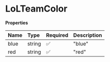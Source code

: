 # LoLTeamColor

**Properties**

| Name | Type   | Required | Description |
| :--- | :----- | :------- | :---------- |
| blue | string | ✅       | "blue"      |
| red  | string | ✅       | "red"       |

<!-- This file was generated by liblab | https://liblab.com/ -->
